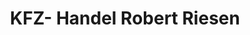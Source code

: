 ---
title: "KFZ- Handel Robert Riesen"
url: /gladenbach/kfz-handel-robert-riesen/
shop: Autohaus
---